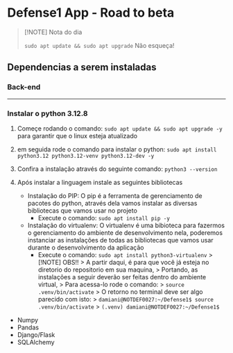 # Defense1 App - Road to beta

> [!NOTE] Nota do dia
> 
> `sudo apt update && sudo apt upgrade`
> Não esqueça!

## Dependencias a serem instaladas

### Back-end

---

### Instalar o python 3.12.8

1. Começe rodando o comando:
`sudo apt update && sudo apt upgrade -y`
para garantir que o linux esteja atualizado

2. em seguida rode o comando para instalar o python:
`sudo apt install python3.12 python3.12-venv python3.12-dev -y`

3. Confira a instalação através do seguinte comando:
`python3 --version`

4. Após instalar a linguagem instale as seguintes bibliotecas
	- Instalação do PIP:
		O pip é a ferramenta de gerenciamento de pacotes do python, através dela vamos instalar as diversas bibliotecas que vamos usar no projeto
		- Execute o comando:
			`sudo apt install pip -y`
	- Instalação do virtualenv:
		O virtualenv é uma bibioteca para fazermos o gerenciamento do ambiente de desenvolvimento nela, poderemos instanciar as instalações de todas as bibliotecas que vamos usar durante o desenvolvimento da aplicação
		- Execute o comando:
			`sudo apt install python3-virtualenv`
				> [!NOTE] OBS!!	
				> A partir daqui, é para que você já esteja no diretorio do repositorio em sua maquina,
				> Portando, as instalações a seguir deverão ser feitas dentro do ambiente virtual,
				> Para acessa-lo rode o comando:
				> `source .venv/bin/activate`
				> O retorno no terminal deve ser algo parecido com isto:
				> `damiani@NOTDEF0027:~/Defense1$ source .venv/bin/activate`
				> `(.venv) damiani@NOTDEF0027:~/Defense1$`
- Numpy
- Pandas
- Django/Flask
- SQLAlchemy
